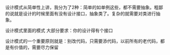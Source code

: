 设计模式从简单性上讲，我分为了2种：简单的如单例这些，都不需要抽象。粗鄙的说就是设计的时候里面有没有设计接口，抽象类了。复杂的就需要对类进行抽象。

设计模式里面的模式 大部分要求：你的设计得有个接口


设计模式的一个重要原则就是：别改代码，只需要添代码，以前所有的老代码，都是有价值的，需要尽力保留